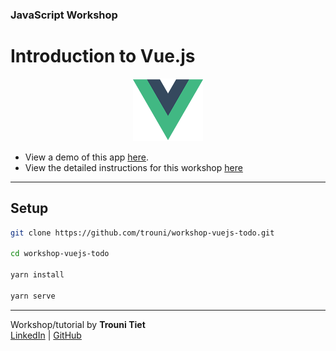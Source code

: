 ### JavaScript Workshop
# Introduction to Vue.js

<p align="center" width="100%">
  <img src="src/assets/logo.png" alt="Vue.js Logo" height="100px" style="margin: auto;">
</p>

- View a demo of this app <a href="https://trouni-vue-task-manager.netlify.app/" target="_blank">here</a>.
- View the detailed instructions for this workshop [here](https://github.com/trouni/workshop-vuejs-todo#setup)



---

## Setup

```zsh
git clone https://github.com/trouni/workshop-vuejs-todo.git

cd workshop-vuejs-todo

yarn install

yarn serve
```

---

Workshop/tutorial by **Trouni Tiet**\
[LinkedIn](https://linkedin.com/trouni) | [GitHub](https://github.com/trouni)